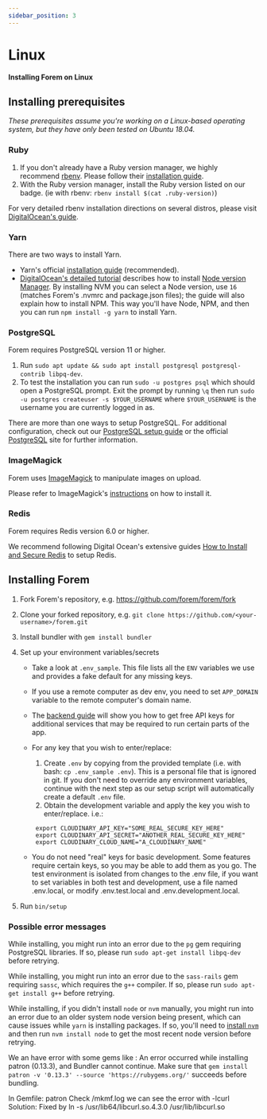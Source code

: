 ```yaml
---
sidebar_position: 3
---
```


# Linux

**Installing Forem on Linux**

## Installing prerequisites

_These prerequisites assume you're working on a Linux-based operating system,
but they have only been tested on Ubuntu 18.04._

### Ruby

1. If you don't already have a Ruby version manager, we highly recommend
   [rbenv](https://github.com/rbenv/rbenv). Please follow their
   [installation guide](https://github.com/rbenv/rbenv#installation).
1. With the Ruby version manager, install the Ruby version listed on our badge.
   (ie with rbenv: `rbenv install $(cat .ruby-version)`)

For very detailed rbenv installation directions on several distros, please visit
[DigitalOcean's guide](https://www.digitalocean.com/community/tutorials/how-to-install-ruby-on-rails-with-rbenv-on-ubuntu-18-04).

### Yarn

There are two ways to install Yarn.

- Yarn's official
  [installation guide](https://yarnpkg.com/en/docs/install#debian-stable)
  (recommended).
- [DigitalOcean's detailed tutorial](https://www.digitalocean.com/community/tutorials/how-to-install-node-js-on-ubuntu-18-04)
  describes how to install
  [Node version Manager](https://github.com/creationix/nvm). By installing NVM
  you can select a Node version, use `16` (matches Forem's .nvmrc and package.json files);
  the guide will also explain how to install NPM. This way you'll have Node, NPM, and then
  you can run `npm install -g yarn` to install Yarn.

### PostgreSQL

Forem requires PostgreSQL version 11 or higher.

1. Run
   `sudo apt update && sudo apt install postgresql postgresql-contrib libpq-dev`.
1. To test the installation you can run `sudo -u postgres psql` which should
   open a PostgreSQL prompt. Exit the prompt by running `\q` then run
   `sudo -u postgres createuser -s $YOUR_USERNAME` where `$YOUR_USERNAME` is the
   username you are currently logged in as.

There are more than one ways to setup PostgreSQL. For additional configuration,
check out our [PostgreSQL setup guide](postgresql.md) or the official
[PostgreSQL](https://www.postgresql.org/) site for further information.

### ImageMagick

Forem uses [ImageMagick](https://imagemagick.org/) to manipulate images on
upload.

Please refer to ImageMagick's
[instructions](https://imagemagick.org/script/download.php) on how to install
it.

### Redis

Forem requires Redis version 6.0 or higher.

We recommend following Digital Ocean's extensive guides
[How to Install and Secure Redis](https://www.digitalocean.com/community/tutorial_collections/how-to-install-and-secure-redis)
to setup Redis.

## Installing Forem

1. Fork Forem's repository, e.g. <https://github.com/forem/forem/fork>
1. Clone your forked repository, e.g.
   `git clone https://github.com/<your-username>/forem.git`
1. Install bundler with `gem install bundler`
1. Set up your environment variables/secrets

   - Take a look at `.env_sample`. This file lists all the `ENV` variables we
     use and provides a fake default for any missing keys.
   - If you use a remote computer as dev env, you need to set `APP_DOMAIN`
     variable to the remote computer's domain name.
   - The [backend guide](/backend/authentication) will show you how to get free API keys for
     additional services that may be required to run certain parts of the app.
   - For any key that you wish to enter/replace:

     1. Create `.env` by copying from the provided template (i.e. with bash:
        `cp .env_sample .env`). This is a personal file that is ignored in git.
        If you don't need to override any environment variables, continue with
        the next step as our setup script will automatically create a default
        `.env` file.
     1. Obtain the development variable and apply the key you wish to
        enter/replace. i.e.:

     ```shell
      export CLOUDINARY_API_KEY="SOME_REAL_SECURE_KEY_HERE"
      export CLOUDINARY_API_SECRET="ANOTHER_REAL_SECURE_KEY_HERE"
      export CLOUDINARY_CLOUD_NAME="A_CLOUDINARY_NAME"
     ```

   - You do not need "real" keys for basic development. Some features require
     certain keys, so you may be able to add them as you go. The test environment
	 is isolated from changes to the .env file, if you want to set variables in both
	 test and development, use a file named .env.local, or modify .env.test.local
	 and .env.development.local.

1. Run `bin/setup`

### Possible error messages

While installing, you might run into an error due to the `pg` gem requiring
PostgreSQL libraries. If so, please run `sudo apt-get install libpq-dev` before
retrying.

While installing, you might run into an error due to the `sass-rails` gem
requiring `sassc`, which requires the `g++` compiler. If so, please run
`sudo apt-get install g++` before retrying.

While installing, if you didn't install `node` or `nvm` manually, you might run
into an error due to an older system node version being present, which can cause
issues while `yarn` is installing packages. If so, you'll need to
[install `nvm`](https://github.com/nvm-sh/nvm#installation-and-update) and then
run `nvm install node` to get the most recent node version before retrying.

We an have error with some gems like : 
An error occurred while installing patron (0.13.3), and Bundler cannot continue.
Make sure that `gem install patron -v '0.13.3' --source 'https://rubygems.org/'` succeeds before bundling.

In Gemfile:
  patron
Check /mkmf.log we can see the error with -lcurl
Solution: Fixed by ln -s /usr/lib64/libcurl.so.4.3.0 /usr/lib/libcurl.so
